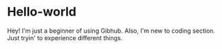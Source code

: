 # Hello-world
Hey! I'm just a beginner of using Gibhub. Also, I'm new to coding section. Just tryin' to experience different things.
